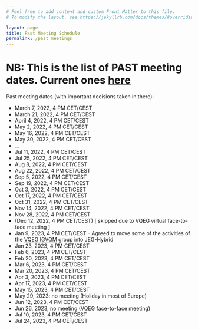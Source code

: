 ```yaml
---
# Feel free to add content and custom Front Matter to this file.
# To modify the layout, see https://jekyllrb.com/docs/themes/#overriding-theme-defaults

layout: page
title: Past Meeting Schedule
permalink: /past_meetings
---
```


# NB: This is the list of PAST meeting dates. Current ones [here]({{site.baseurl}}/meetings)

Past meeting dates (with important decisions taken in there):

* March 7, 2022, 4 PM CET/CEST
* March 21, 2022, 4 PM CET/CEST
* April 4, 2022, 4 PM CET/CEST
* May 2, 2022, 4 PM CET/CEST
* May 16, 2022, 4 PM CET/CEST
* May 30, 2022, 4 PM CET/CEST
* ...
* Jul 11, 2022, 4 PM CET/CEST
* Jul 25, 2022, 4 PM CET/CEST
* Aug 8, 2022, 4 PM CET/CEST
* Aug 22, 2022, 4 PM CET/CEST
* Sep 5, 2022, 4 PM CET/CEST
* Sep 19, 2022, 4 PM CET/CEST
* Oct 3, 2022, 4 PM CET/CEST
* Oct 17, 2022, 4 PM CET/CEST
* Oct 31, 2022, 4 PM CET/CEST
* Nov 14, 2022, 4 PM CET/CEST
* Nov 28, 2022, 4 PM CET/CEST
* (Dec 12, 2022, 4 PM CET/CEST) [ skipped due to VQEG virtual face-to-face meeting ]
* Jan 9, 2023, 4 PM CET/CEST - Agreed to move some of the activities of the [VQEG IGVQM](https://www.vqeg.org/projects/implementer-s-guide-to-video-quality-metrics-igvqm/) group into JEG-Hybrid
* Jan 23, 2023, 4 PM CET/CEST
* Feb 6, 2023, 4 PM CET/CEST
* Feb 20, 2023, 4 PM CET/CEST
* Mar 6, 2023, 4 PM CET/CEST
* Mar 20, 2023, 4 PM CET/CEST
* Apr 3, 2023, 4 PM CET/CEST
* Apr 17, 2023, 4 PM CET/CEST
* May 15, 2023, 4 PM CET/CEST
* May 29, 2023: no meeting (Holiday in most of Europe)
* Jun 12, 2023, 4 PM CET/CEST
* Jun 26, 2023, no meeting (VQEG face-to-face meeting)
* Jul 10, 2023, 4 PM CET/CEST
* Jul 24, 2023, 4 PM CET/CEST

